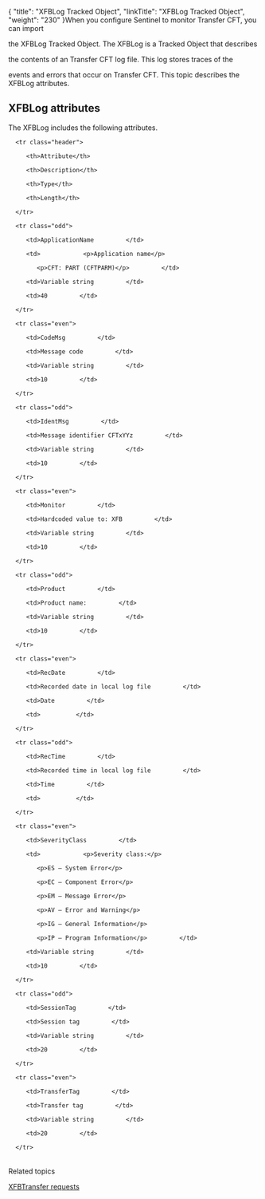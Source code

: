 {
    "title": "XFBLog Tracked Object",
    "linkTitle": "XFBLog Tracked Object",
    "weight": "230"
}When you configure Sentinel to monitor Transfer CFT, you can import
the XFBLog Tracked Object. The XFBLog is a Tracked Object that describes
the contents of an Transfer CFT log file. This log stores traces of the
events and errors that occur on Transfer CFT. This topic describes the XFBLog attributes.

## XFBLog attributes

The XFBLog includes the following attributes.

<table data-cellspacing="0">
   <thead>
      <tr class="header">
         <th>Attribute</th>
         <th>Description</th>
         <th>Type</th>
         <th>Length</th>
      </tr>
   </thead>
   <tbody>
      <tr class="odd">
         <td>ApplicationName         </td>
         <td>            <p>Application name</p>
            <p>CFT: PART (CFTPARM)</p>         </td>
         <td>Variable string         </td>
         <td>40         </td>
      </tr>
      <tr class="even">
         <td>CodeMsg         </td>
         <td>Message code         </td>
         <td>Variable string         </td>
         <td>10         </td>
      </tr>
      <tr class="odd">
         <td>IdentMsg         </td>
         <td>Message identifier CFTxYYz         </td>
         <td>Variable string         </td>
         <td>10         </td>
      </tr>
      <tr class="even">
         <td>Monitor         </td>
         <td>Hardcoded value to: XFB         </td>
         <td>Variable string         </td>
         <td>10         </td>
      </tr>
      <tr class="odd">
         <td>Product         </td>
         <td>Product name:         </td>
         <td>Variable string         </td>
         <td>10         </td>
      </tr>
      <tr class="even">
         <td>RecDate         </td>
         <td>Recorded date in local log file         </td>
         <td>Date         </td>
         <td>          </td>
      </tr>
      <tr class="odd">
         <td>RecTime         </td>
         <td>Recorded time in local log file         </td>
         <td>Time         </td>
         <td>          </td>
      </tr>
      <tr class="even">
         <td>SeverityClass         </td>
         <td>            <p>Severity class:</p>
            <p>ES – System Error</p>
            <p>EC – Component Error</p>
            <p>EM – Message Error</p>
            <p>AV – Error and Warning</p>
            <p>IG – General Information</p>
            <p>IP – Program Information</p>         </td>
         <td>Variable string         </td>
         <td>10         </td>
      </tr>
      <tr class="odd">
         <td>SessionTag         </td>
         <td>Session tag         </td>
         <td>Variable string         </td>
         <td>20         </td>
      </tr>
      <tr class="even">
         <td>TransferTag         </td>
         <td>Transfer tag         </td>
         <td>Variable string         </td>
         <td>20         </td>
      </tr>
   </tbody>
</table>

Related topics

[XFBTransfer requests](xfbtransfer_request)
